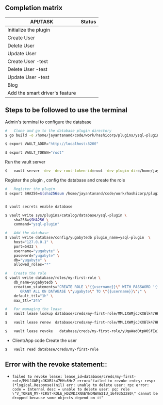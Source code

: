 ##  Completion matrix
|API/TASK|Status|
|-|-|
| Initialize the plugin| |
| Create User | |
| Delete User| |
| Update User| |
| Create User -test| |
| Delete User -test| |
| Update User -test| |
| Blog| |
| Add the smart driver's feature|   |


##  Steps to be followed to use the terminal

Admin's terminal to configure the database
```sh
#   Clone and go to the database plugin directory
$ go build -o /home/jayantanand/code/work/hashicorp/plugins/ysql-plugin cmd/ysql-plugin/main.go

$ export VAULT_ADDR="http://localhost:8200"

$ export VAULT_TOKEN="root"

```

Run the vault server
```sh
$   vault server -dev -dev-root-token-id=root -dev-plugin-dir=/home/jayantanand/code/work/hashicorp/plugins
```

Register the plugin , config the database and create the role 
```sh
#   Register the plugin
$ export SHA256=$(sha256sum /home/jayantanand/code/work/hashicorp/plugins/ysql-plugin  | cut -d' ' -f1)


$ vault secrets enable database

$ vault write sys/plugins/catalog/database/ysql-plugin \
    sha256=$SHA256 \
    command="ysql-plugin"

#   Add the database
$ vault write database/config/yugabytedb plugin_name=ysql-plugin  \
    host="127.0.0.1" \
    port=5433 \
    username="yugabyte" \
    password="yugabyte" \
    db="yugabyte" \
    allowed_roles="*"

#   Create the role
$ vault write database/roles/my-first-role \
    db_name=yugabytedb \
    creation_statements="CREATE ROLE \"{{username}}\" WITH PASSWORD '{{password}}' NOINHERIT LOGIN; \
       GRANT ALL ON DATABASE \"yugabyte\" TO \"{{username}}\";" \
    default_ttl="1h" \
    max_ttl="24h"

#   For managing the lease
$   vault lease lookup database/creds/my-first-role/MML1XWMjcJKXBlk47HHs6HrZ

$   vault lease renew  database/creds/my-first-role/MML1XWMjcJKXBlk47HHs6HrZ

$   vault lease revoke   database/creds/my-first-role/yUqaWadOtpW0SfEe1JAelGLW

```


-   Client/App code
Create the user 
```sh
$   vault read database/creds/my-first-role
```


##  Error with the revoke statement::
-   `failed to revoke lease: lease_id=database/creds/my-first-role/MML1XWMjcJKXBlk47HHs6HrZ error="failed to revoke entry: resp: (*logical.Response)(nil) err: unable to delete user: rpc error: code = Internal desc = unable to delete user: pq: role \"V_TOKEN_MY-FIRST-ROLE_HDZVDJXNAEYNDNWVW2IU_1649353280\" cannot be dropped because some objects depend on it"`